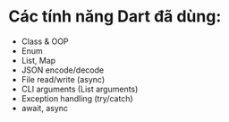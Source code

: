 # Các tính năng Dart đã dùng:
- Class & OOP
- Enum
- List, Map
- JSON encode/decode
- File read/write (async)
- CLI arguments (List<String> arguments)
- Exception handling (try/catch)
- await, async